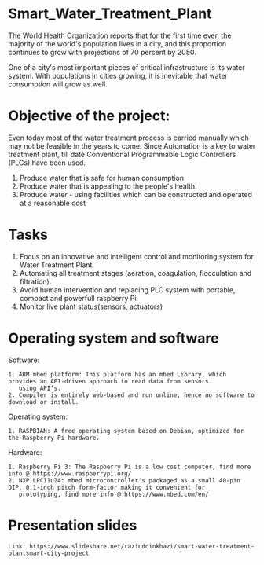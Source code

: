 # Smart_Water_Treatment_Plant

The World Health Organization reports that for the first time ever, the majority of the world's population lives in a city, and this proportion continues to grow with projections of 70 percent by 2050.

One of a city's most important pieces of critical infrastructure is its water system. With populations in cities growing, it is inevitable that water consumption will grow as well.


# Objective of the project: 
Even today most of the water treatment process is carried manually which may not be feasible in the years to come. Since Automation is a key to water treatment plant, till date Conventional Programmable Logic Controllers (PLCs) have been used.

1. Produce water that is safe for human consumption
2. Produce water that is appealing to the people's health. 
3. Produce water - using facilities which can be constructed and operated at a reasonable cost


# Tasks

1. Focus on an innovative and intelligent control and monitoring system for Water Treatment Plant.
2. Automating all treatment stages (aeration, coagulation, flocculation and filtration).
3. Avoid human intervention and replacing PLC system with portable, compact and powerfull raspberry Pi
4. Monitor live plant status(sensors, actuators)  

# Operating system and software 
  Software: 
  
    1. ARM mbed platform: This platform has an mbed Library, which provides an API-driven approach to read data from sensors 
       using API’s.
    2. Compiler is entirely web-based and run online, hence no software to download or install.
    
  Operating system:
  
    1. RASPBIAN: A free operating system based on Debian, optimized for the Raspberry Pi hardware. 
  
  Hardware:
  
    1. Raspberry Pi 3: The Raspberry Pi is a low cost computer, find more info @ https://www.raspberrypi.org/ 
    2. NXP LPC11u24: mbed microcontroller's packaged as a small 40-pin DIP, 0.1-inch pitch form-factor making it convenient for
       prototyping, find more info @ https://www.mbed.com/en/
  
      
# Presentation slides


    Link: https://www.slideshare.net/raziuddinkhazi/smart-water-treatment-plantsmart-city-project



